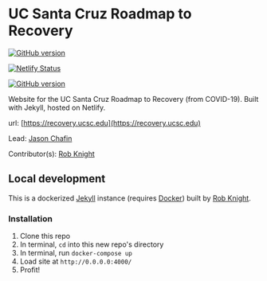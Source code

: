# UC Santa Cruz Roadmap to Recovery

[![GitHub version](https://badge.fury.io/gh/ucsc%2Fsite-recovery.svg)](https://badge.fury.io/gh/ucsc%2Fsite-recovery)

[![Netlify Status](https://api.netlify.com/api/v1/badges/4fc59578-e400-4c10-bc99-a3804eb38230/deploy-status)](https://app.netlify.com/sites/ucsc-recovery/deploys)

[![GitHub version](https://badge.fury.io/gh/ucsc%2Fsite-recovery.svg)](https://badge.fury.io/gh/ucsc%2Fsite-recovery)

Website for the UC Santa Cruz Roadmap to Recovery (from COVID-19). Built with Jekyll, hosted on Netlify.

url: [https://recovery.ucsc.edu](https://recovery.ucsc.edu)

Lead: [Jason Chafin](https://github.com/Herm71)

Contributor(s): [Rob Knight](https://github.com/knice)

## Local development

This is a dockerized [Jekyll](https://jekyllrb.com/) instance (requires [Docker](https://www.docker.com/)) built by [Rob Knight](https://github.com/knice).

### Installation

1. Clone this repo
2. In terminal, `cd` into this new repo's directory
2. In terminal, run `docker-compose up`
3. Load site at `http://0.0.0.0:4000/`
4. Profit!
